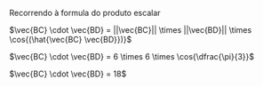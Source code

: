 Recorrendo à formula do produto escalar

$\vec{BC} \cdot \vec{BD} = ||\vec{BC}|| \times ||\vec{BD}|| \times \cos{(\hat{\vec{BC} \vec{BD}})}$

$\vec{BC} \cdot \vec{BD} = 6 \times 6 \times \cos{\dfrac{\pi}{3}}$

$\vec{BC} \cdot \vec{BD} = 18$



